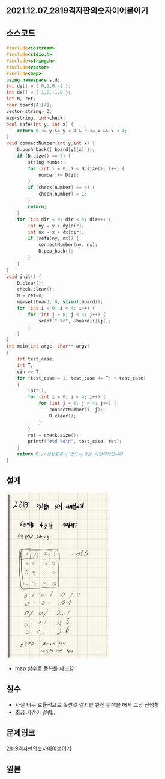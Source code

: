 ## 2021.12.07_2819격자판의숫자이어붙이기

## 소스코드

```c++
#include<iostream>
#include<stdio.h>
#include<string.h>
#include<vector>
#include<map>
using namespace std;
int dy[] = { 0,1,0,-1 };
int dx[] = { 1,0,-1,0 };
int N, ret;
char board[4][4];
vector<string> D;
map<string, int>check;
bool safe(int y, int x) {
	return 0 <= y && y < 4 & 0 <= x && x < 4;
}
void connectNumber(int y,int x) {
	D.push_back({ board[y][x] });
	if (D.size() == 7) {
		string number;
		for (int i = 0; i < D.size(); i++) {
			number += D[i];
		}
		if (check[number] == 0) {
			check[number] = 1;
		}
		return;
	}
	for (int dir = 0; dir < 4; dir++) {
		int ny = y + dy[dir];
		int nx = x + dx[dir];
		if (safe(ny, nx)) {
			connectNumber(ny, nx);
			D.pop_back();
		}
	}
}
void init() {
	D.clear();
	check.clear();
	N = ret=0;
	memset(board, 0, sizeof(board));
	for (int i = 0; i < 4; i++) {
		for (int j = 0; j < 4; j++) {
			scanf(" %c", &board[i][j]);
		}
	}
}
int main(int argc, char** argv)
{
	int test_case;
	int T;
	cin >> T;
	for (test_case = 1; test_case <= T; ++test_case)
	{
		init();
		for (int i = 0; i < 4; i++) {
			for (int j = 0; j < 4; j++) {
				connectNumber(i, j);
				D.clear();
			}
		}
		ret = check.size();
		printf("#%d %d\n", test_case, ret);
	}
	return 0;//정상종료시 반드시 0을 리턴해야합니다.
}
```

## 설계

![image-20211207223320946](2021.12.07_2819격자판의숫자이어붙이기.assets/image-20211207223320946.png)

- map 함수로 중복를 체크함

## 실수

- 사실 너무 효율적으로 못짠것 같지만 완전 탐색을 해서 그냥 진행함
- 조금 시간이 걸림..

## 문제링크

[2819격자판의숫자이어붙이기](https://swexpertacademy.com/main/code/problem/problemDetail.do?contestProbId=AV7I5fgqEogDFAXB&categoryId=AV7I5fgqEogDFAXB&categoryType=CODE&problemTitle=&orderBy=FIRST_REG_DATETIME&selectCodeLang=ALL&select-1=&pageSize=10&pageIndex=1)

## 원본

